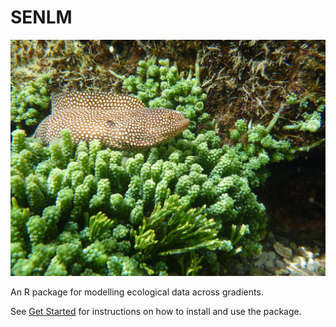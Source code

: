 # SENLM

![Photo of an eel](man/figures/eel.jpg)

An R package for modelling ecological data across gradients.

See [Get Started](articles/senlm.html) for instructions on how to install and use the package.
